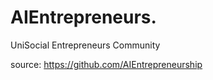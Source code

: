 # AIEntrepreneurs.
UniSocial Entrepreneurs Community

source: https://github.com/AIEntrepreneurship
